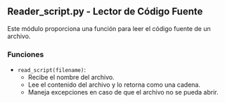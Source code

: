 ## Reader_script.py - Lector de Código Fuente

Este módulo proporciona una función para leer el código fuente de un archivo.

### Funciones

*   `read_script(filename)`:
    *   Recibe el nombre del archivo.
    *   Lee el contenido del archivo y lo retorna como una cadena.
    *   Maneja excepciones en caso de que el archivo no se pueda abrir.